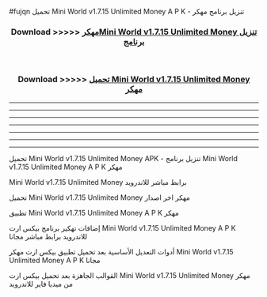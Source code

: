 #fujqn تحميل Mini World v1.7.15 Unlimited Money  A P K - تنزيل برنامج مهكر



<div align="center">
<h3>Download >>>>> <a href="https://runaway1.web.app/?sq=Mini World v1.7.15 Unlimited Money ">مهكرMini World v1.7.15 Unlimited Money  تنزيل برنامج</a></h3><br>

<h3>Download >>>>> <a href="https://runaway1.web.app/?sq=Mini World v1.7.15 Unlimited Money ">تحميل Mini World v1.7.15 Unlimited Money  مهكر</a></h3>
</div>


----------------------------------------------------------

----------------------------------------------------------

----------------------------------------------------------

----------------------------------------------------------

----------------------------------------------------------

----------------------------------------------------------

----------------------------------------------------------

تحميل Mini World v1.7.15 Unlimited Money  APK - تنزيل برنامج Mini World v1.7.15 Unlimited Money  A P K مهكر

Mini World v1.7.15 Unlimited Money  برابط مباشر للاندرويد

تحميل Mini World v1.7.15 Unlimited Money  مهكر اخر اصدار

تطبيق Mini World v1.7.15 Unlimited Money  A P K مهكر

إضافات تهكير برنامج بيكس ارت Mini World v1.7.15 Unlimited Money  A P K للاندرويد برابط مباشر مجانا

أدوات التعديل الأساسية بعد تحميل تطبيق بيكس ارت مهكر Mini World v1.7.15 Unlimited Money  A P K مجانا

القوالب الجاهزة بعد تحميل بيكس ارت Mini World v1.7.15 Unlimited Money  مهكر من ميديا فاير للاندرويد


